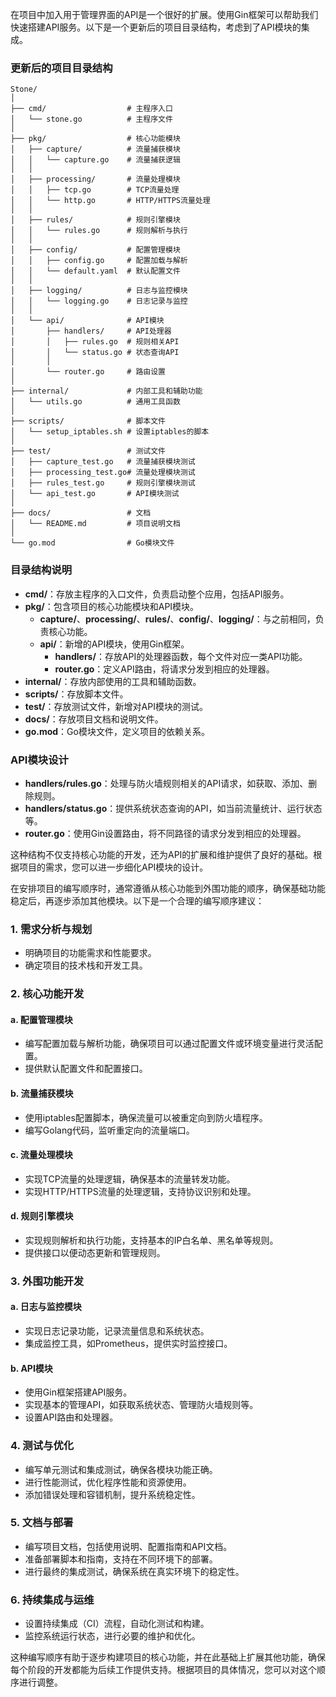 在项目中加入用于管理界面的API是一个很好的扩展。使用Gin框架可以帮助我们快速搭建API服务。以下是一个更新后的项目目录结构，考虑到了API模块的集成。

### 更新后的项目目录结构

```
Stone/
│
├── cmd/                  # 主程序入口
│   └── stone.go          # 主程序文件
│
├── pkg/                  # 核心功能模块
│   ├── capture/          # 流量捕获模块
│   │   └── capture.go    # 流量捕获逻辑
│   │
│   ├── processing/       # 流量处理模块
│   │   ├── tcp.go        # TCP流量处理
│   │   └── http.go       # HTTP/HTTPS流量处理
│   │
│   ├── rules/            # 规则引擎模块
│   │   └── rules.go      # 规则解析与执行
│   │
│   ├── config/           # 配置管理模块
│   │   ├── config.go     # 配置加载与解析
│   │   └── default.yaml  # 默认配置文件
│   │
│   ├── logging/          # 日志与监控模块
│   │   └── logging.go    # 日志记录与监控
│   │
│   └── api/              # API模块
│       ├── handlers/     # API处理器
│       │   ├── rules.go  # 规则相关API
│       │   └── status.go # 状态查询API
│       │
│       └── router.go     # 路由设置
│
├── internal/             # 内部工具和辅助功能
│   └── utils.go          # 通用工具函数
│
├── scripts/              # 脚本文件
│   └── setup_iptables.sh # 设置iptables的脚本
│
├── test/                 # 测试文件
│   ├── capture_test.go   # 流量捕获模块测试
│   ├── processing_test.go# 流量处理模块测试
│   ├── rules_test.go     # 规则引擎模块测试
│   └── api_test.go       # API模块测试
│
├── docs/                 # 文档
│   └── README.md         # 项目说明文档
│
└── go.mod                # Go模块文件
```

### 目录结构说明

- **cmd/**：存放主程序的入口文件，负责启动整个应用，包括API服务。
- **pkg/**：包含项目的核心功能模块和API模块。
  - **capture/**、**processing/**、**rules/**、**config/**、**logging/**：与之前相同，负责核心功能。
  - **api/**：新增的API模块，使用Gin框架。
    - **handlers/**：存放API的处理器函数，每个文件对应一类API功能。
    - **router.go**：定义API路由，将请求分发到相应的处理器。
- **internal/**：存放内部使用的工具和辅助函数。
- **scripts/**：存放脚本文件。
- **test/**：存放测试文件，新增对API模块的测试。
- **docs/**：存放项目文档和说明文件。
- **go.mod**：Go模块文件，定义项目的依赖关系。

### API模块设计

- **handlers/rules.go**：处理与防火墙规则相关的API请求，如获取、添加、删除规则。
- **handlers/status.go**：提供系统状态查询的API，如当前流量统计、运行状态等。
- **router.go**：使用Gin设置路由，将不同路径的请求分发到相应的处理器。

这种结构不仅支持核心功能的开发，还为API的扩展和维护提供了良好的基础。根据项目的需求，您可以进一步细化API模块的设计。

在安排项目的编写顺序时，通常遵循从核心功能到外围功能的顺序，确保基础功能稳定后，再逐步添加其他模块。以下是一个合理的编写顺序建议：

### 1. **需求分析与规划**

- 明确项目的功能需求和性能要求。
- 确定项目的技术栈和开发工具。

### 2. **核心功能开发**

#### a. **配置管理模块**

- 编写配置加载与解析功能，确保项目可以通过配置文件或环境变量进行灵活配置。
- 提供默认配置文件和配置接口。

#### b. **流量捕获模块**

- 使用iptables配置脚本，确保流量可以被重定向到防火墙程序。
- 编写Golang代码，监听重定向的流量端口。

#### c. **流量处理模块**

- 实现TCP流量的处理逻辑，确保基本的流量转发功能。
- 实现HTTP/HTTPS流量的处理逻辑，支持协议识别和处理。

#### d. **规则引擎模块**

- 实现规则解析和执行功能，支持基本的IP白名单、黑名单等规则。
- 提供接口以便动态更新和管理规则。

### 3. **外围功能开发**

#### a. **日志与监控模块**

- 实现日志记录功能，记录流量信息和系统状态。
- 集成监控工具，如Prometheus，提供实时监控接口。

#### b. **API模块**

- 使用Gin框架搭建API服务。
- 实现基本的管理API，如获取系统状态、管理防火墙规则等。
- 设置API路由和处理器。

### 4. **测试与优化**

- 编写单元测试和集成测试，确保各模块功能正确。
- 进行性能测试，优化程序性能和资源使用。
- 添加错误处理和容错机制，提升系统稳定性。

### 5. **文档与部署**

- 编写项目文档，包括使用说明、配置指南和API文档。
- 准备部署脚本和指南，支持在不同环境下的部署。
- 进行最终的集成测试，确保系统在真实环境下的稳定性。

### 6. **持续集成与运维**

- 设置持续集成（CI）流程，自动化测试和构建。
- 监控系统运行状态，进行必要的维护和优化。

这种编写顺序有助于逐步构建项目的核心功能，并在此基础上扩展其他功能，确保每个阶段的开发都能为后续工作提供支持。根据项目的具体情况，您可以对这个顺序进行调整。
